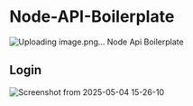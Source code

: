# Node-API-Boilerplate
![Uploading image.png…]()
Node Api Boilerplate 


## Login
![Screenshot from 2025-05-04 15-26-10](https://github.com/user-attachments/assets/d9ff0d46-d601-41fb-ae94-068836e394ba)
